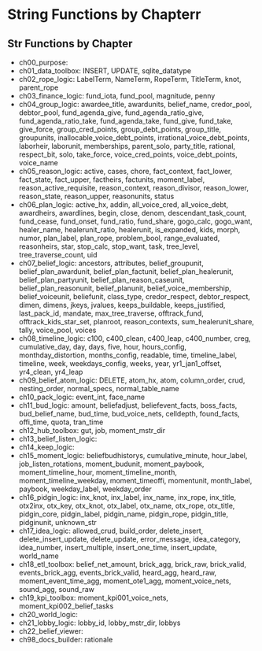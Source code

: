 # String Functions by Chapterr

## Str Functions by Chapter
- ch00_purpose: 
- ch01_data_toolbox: INSERT, UPDATE, sqlite_datatype
- ch02_rope_logic: LabelTerm, NameTerm, RopeTerm, TitleTerm, knot, parent_rope
- ch03_finance_logic: fund_iota, fund_pool, magnitude, penny
- ch04_group_logic: awardee_title, awardunits, belief_name, credor_pool, debtor_pool, fund_agenda_give, fund_agenda_ratio_give, fund_agenda_ratio_take, fund_agenda_take, fund_give, fund_take, give_force, group_cred_points, group_debt_points, group_title, groupunits, inallocable_voice_debt_points, irrational_voice_debt_points, laborheir, laborunit, memberships, parent_solo, party_title, rational, respect_bit, solo, take_force, voice_cred_points, voice_debt_points, voice_name
- ch05_reason_logic: active, cases, chore, fact_context, fact_lower, fact_state, fact_upper, factheirs, factunits, moment_label, reason_active_requisite, reason_context, reason_divisor, reason_lower, reason_state, reason_upper, reasonunits, status
- ch06_plan_logic: active_hx, addin, all_voice_cred, all_voice_debt, awardheirs, awardlines, begin, close, denom, descendant_task_count, fund_cease, fund_onset, fund_ratio, fund_share, gogo_calc, gogo_want, healer_name, healerunit_ratio, healerunit, is_expanded, kids, morph, numor, plan_label, plan_rope, problem_bool, range_evaluated, reasonheirs, star, stop_calc, stop_want, task, tree_level, tree_traverse_count, uid
- ch07_belief_logic: ancestors, attributes, belief_groupunit, belief_plan_awardunit, belief_plan_factunit, belief_plan_healerunit, belief_plan_partyunit, belief_plan_reason_caseunit, belief_plan_reasonunit, belief_planunit, belief_voice_membership, belief_voiceunit, beliefunit, class_type, credor_respect, debtor_respect, dimen, dimens, jkeys, jvalues, keeps_buildable, keeps_justified, last_pack_id, mandate, max_tree_traverse, offtrack_fund, offtrack_kids_star_set, planroot, reason_contexts, sum_healerunit_share, tally, voice_pool, voices
- ch08_timeline_logic: c100, c400_clean, c400_leap, c400_number, creg, cumulative_day, day, days, five, hour, hours_config, monthday_distortion, months_config, readable, time, timeline_label, timeline, week, weekdays_config, weeks, year, yr1_jan1_offset, yr4_clean, yr4_leap
- ch09_belief_atom_logic: DELETE, atom_hx, atom, column_order, crud, nesting_order, normal_specs, normal_table_name
- ch10_pack_logic: event_int, face_name
- ch11_bud_logic: amount, beliefadjust, beliefevent_facts, boss_facts, bud_belief_name, bud_time, bud_voice_nets, celldepth, found_facts, offi_time, quota, tran_time
- ch12_hub_toolbox: gut, job, moment_mstr_dir
- ch13_belief_listen_logic: 
- ch14_keep_logic: 
- ch15_moment_logic: beliefbudhistorys, cumulative_minute, hour_label, job_listen_rotations, moment_budunit, moment_paybook, moment_timeline_hour, moment_timeline_month, moment_timeline_weekday, moment_timeoffi, momentunit, month_label, paybook, weekday_label, weekday_order
- ch16_pidgin_logic: inx_knot, inx_label, inx_name, inx_rope, inx_title, otx2inx, otx_key, otx_knot, otx_label, otx_name, otx_rope, otx_title, pidgin_core, pidgin_label, pidgin_name, pidgin_rope, pidgin_title, pidginunit, unknown_str
- ch17_idea_logic: allowed_crud, build_order, delete_insert, delete_insert_update, delete_update, error_message, idea_category, idea_number, insert_multiple, insert_one_time, insert_update, world_name
- ch18_etl_toolbox: belief_net_amount, brick_agg, brick_raw, brick_valid, events_brick_agg, events_brick_valid, heard_agg, heard_raw, moment_event_time_agg, moment_ote1_agg, moment_voice_nets, sound_agg, sound_raw
- ch19_kpi_toolbox: moment_kpi001_voice_nets, moment_kpi002_belief_tasks
- ch20_world_logic: 
- ch21_lobby_logic: lobby_id, lobby_mstr_dir, lobbys
- ch22_belief_viewer: 
- ch98_docs_builder: rationale